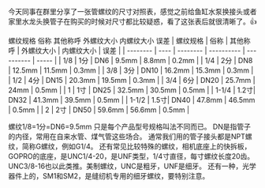 今天同事在群里分享了一张管螺纹的尺寸对照表，感觉之前给鱼缸水泵换接头或者家里水龙头换管子在购买的时候对尺寸都比较疑惑，看了这张表后就很清晰了。:+1:

螺纹规格	俗称	其他称呼	外螺纹大小	内螺纹大小	误差
| 螺纹规格 | 俗称 | 其他称呼 | 外螺纹大小 | 内螺纹大小 | 误差  |
| -------- | ---- | -------- | ---------- | ---------- | ----- |
| 1/8      | 1分  | DN6      | 9.5mm      | 8.8mm      | 0.2mm |
| 1/4      | 2分  | DN8      | 12.5mm     | 11.5mm     | 0.3mm |
| 3/8      | 3分  | DN10     | 16.2mm     | 15.3mm     | 0.3mm |
| 1/2      | 4分  | DN15     | 20.3mm     | 19.5mm     | 0.3mm |
| 3/4      | 6分  | DN20     | 25.7mm     | 24mm       | 0.5mm |
| 1        | 1寸  | DN25     | 32.5mm     | 30.5mm     | 0.5mm |
| 1-1/4    | 1.2寸| DN32     | 41.3mm     | 39.5mm     | 0.5mm |
| 1-1/2    | 1.5寸| DN40     | 47.8mm     | 46.5mm     | 0.5mm |
| 2        | 2寸  | DN50     | 59.6mm     | 56.6mm     | 0.5mm |

螺纹1/8=1分=DN6=9.5mm 只是每个产品型号规格叫法不同而已。
DN是指管子的内径，常用在自来水管、煤气管这些场合。
通常我们用的管子接头都是NPT螺纹，简称G螺纹，例如G1/4。
还有常见比较特殊的螺纹，相机底座上的快拆板，GOPRO的底座，是UNC1/4-20，是UNF类型，1/4寸直径，每寸螺纹长度20齿。UNC3/8-16也以此类推。美制螺纹，UNC是粗牙，UNF是细牙。
还有一种，光学器件上的，SM1和SM2，是缝纫机专用的细牙螺纹，要特别注意。